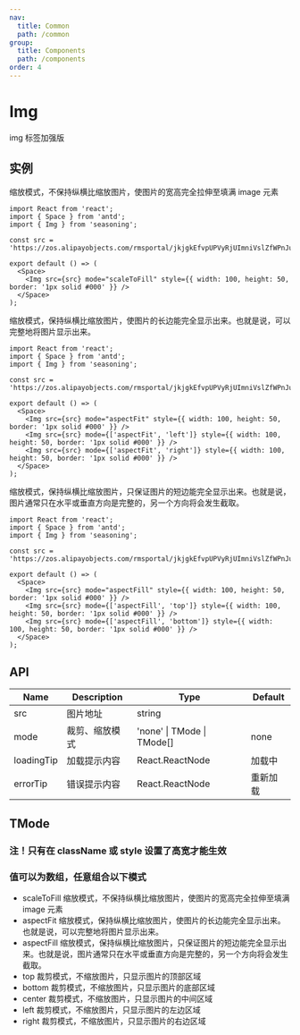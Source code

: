 ```yaml
---
nav:
  title: Common
  path: /common
group:
  title: Components
  path: /components
order: 4
---
```


# Img

img 标签加强版

## 实例

缩放模式，不保持纵横比缩放图片，使图片的宽高完全拉伸至填满 image 元素

```tsx
import React from 'react';
import { Space } from 'antd';
import { Img } from 'seasoning';

const src = 'https://zos.alipayobjects.com/rmsportal/jkjgkEfvpUPVyRjUImniVslZfWPnJuuZ.png';

export default () => (
  <Space>
    <Img src={src} mode="scaleToFill" style={{ width: 100, height: 50, border: '1px solid #000' }} />
  </Space>
);
```

缩放模式，保持纵横比缩放图片，使图片的长边能完全显示出来。也就是说，可以完整地将图片显示出来。

```tsx
import React from 'react';
import { Space } from 'antd';
import { Img } from 'seasoning';

const src = 'https://zos.alipayobjects.com/rmsportal/jkjgkEfvpUPVyRjUImniVslZfWPnJuuZ.png';

export default () => (
  <Space>
    <Img src={src} mode="aspectFit" style={{ width: 100, height: 50, border: '1px solid #000' }} />
    <Img src={src} mode={['aspectFit', 'left']} style={{ width: 100, height: 50, border: '1px solid #000' }} />
    <Img src={src} mode={['aspectFit', 'right']} style={{ width: 100, height: 50, border: '1px solid #000' }} />
  </Space>
);
```

缩放模式，保持纵横比缩放图片，只保证图片的短边能完全显示出来。也就是说，图片通常只在水平或垂直方向是完整的，另一个方向将会发生截取。

```tsx
import React from 'react';
import { Space } from 'antd';
import { Img } from 'seasoning';

const src = 'https://zos.alipayobjects.com/rmsportal/jkjgkEfvpUPVyRjUImniVslZfWPnJuuZ.png';

export default () => (
  <Space>
    <Img src={src} mode="aspectFill" style={{ width: 100, height: 50, border: '1px solid #000' }} />
    <Img src={src} mode={['aspectFill', 'top']} style={{ width: 100, height: 50, border: '1px solid #000' }} />
    <Img src={src} mode={['aspectFill', 'bottom']} style={{ width: 100, height: 50, border: '1px solid #000' }} />
  </Space>
);
```

## API

| Name       | Description    | Type                       | Default  |
| ---------- | -------------- | -------------------------- | -------- |
| src        | 图片地址       | string                     |          |
| mode       | 裁剪、缩放模式 | 'none' \| TMode \| TMode[] | none     |
| loadingTip | 加载提示内容   | React.ReactNode            | 加载中   |
| errorTip   | 错误提示内容   | React.ReactNode            | 重新加载 |

## TMode

### 注！只有在 className 或 style 设置了高宽才能生效

### 值可以为数组，任意组合以下模式

- scaleToFill 缩放模式，不保持纵横比缩放图片，使图片的宽高完全拉伸至填满 image 元素
- aspectFit 缩放模式，保持纵横比缩放图片，使图片的长边能完全显示出来。也就是说，可以完整地将图片显示出来。
- aspectFill 缩放模式，保持纵横比缩放图片，只保证图片的短边能完全显示出来。也就是说，图片通常只在水平或垂直方向是完整的，另一个方向将会发生截取。
- top 裁剪模式，不缩放图片，只显示图片的顶部区域
- bottom 裁剪模式，不缩放图片，只显示图片的底部区域
- center 裁剪模式，不缩放图片，只显示图片的中间区域
- left 裁剪模式，不缩放图片，只显示图片的左边区域
- right 裁剪模式，不缩放图片，只显示图片的右边区域
